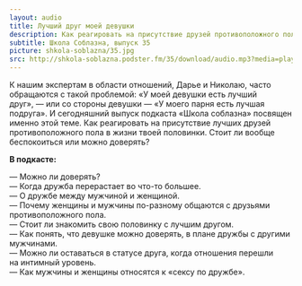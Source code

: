 ```yaml
---
layout: audio
title: Лучший друг моей девушки
description: Как реагировать на присутствие друзей противоположного пола в жизни твоей половинки. Можно ли доверять?
subtitle: Школа Соблазна, выпуск 35
picture: shkola-soblazna/35.jpg
src: http://shkola-soblazna.podster.fm/35/download/audio.mp3?media=player
---
```


К нашим экспертам в области отношений, Дарье и Николаю, часто обращаются с такой проблемой: «У моей девушки есть лучший друг», — или со стороны девушки — «У моего парня есть лучшая подруга». И сегодняшний выпуск подкаста «Школа соблазна» посвящен именно этой теме. Как реагировать на присутствие лучших друзей противоположного пола в жизни твоей половинки. Стоит ли вообще беспокоиться или можно доверять?   

**В подкасте:**

— Можно ли доверять?  
— Когда дружба перерастает во что-то большее.  
— О дружбе между мужчиной и женщиной.  
— Почему женщины и мужчины по-разному общаются с друзьями противоположного пола.  
— Стоит ли знакомить свою половинку с лучшим другом.  
— Как понять, что девушке можно доверять, в плане дружбы с другими мужчинами.  
— Можно ли оставаться в статусе друга, когда отношения перешли на интимный уровень.  
— Как мужчины и женщины относятся к «сексу по дружбе».  
